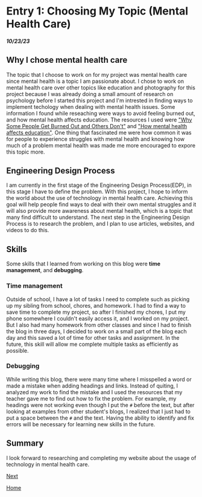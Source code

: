 # Entry 1: Choosing My Topic (Mental Health Care)
##### 10/23/23

## Why I chose mental health care
The topic that I choose to work on for my project was mental health care since mental health is a topic I am passionate about. I chose to work on mental health care over other topics like education and photography for this project because I was already doing a small amount of research on psychology before I started this project and I'm intrested in finding ways to implement techology when dealing with mental health issues. Some information I found while reseaching were ways to avoid feeling burned out, and how mental health affects education. The resources I used were ["Why Some People Get Burned Out and Others Don't"](https://hbr.org/2016/11/why-some-people-get-burned-out-and-others-dont) and ["How mental health affects education"](https://shawmind.org/how-mental-health-affects-education/). One thing that fascinated me were how common it was for people to experience struggles with mental health and knowing how much of a problem mental health was made me more encouraged to expore this topic more.

## Engineering Design Process
I am currently in the first stage of the Engineering Design Process(EDP), in this stage I have to define the problem. With this project, I hope to inform the world about the use of technology in mental health care. Achieving this goal will help people find ways to deal with their own mental struggles and it will also provide more awareness about mental health, which is a topic that many find difficult to understand. The next step in the Engineering Design Process is to research the problem, and I plan to use articles, websites, and videos to do this.

## Skills
Some skills that I learned from working on this blog were **time management**, and **debugging**.

### Time management
Outside of school, I have a lot of tasks I need to complete such as picking up my sibling from school, chores, and homework. I had to find a way to save time to complete my project, so after I finished my chores, I put my phone somewhere I couldn't easily access it, and I worked on my project. But I also had many homework from other classes and since I had to finish the blog in three days, I decided to work on a small part of the blog each day and this saved a lot of time for other tasks and assignment. In the future, this skill will allow me complete multiple tasks as efficiently as possible.

### Debugging
While writing this blog, there were many time where I misspelled a word or made a mistake when adding headings and links. Instead of quiting, I analyzed my work to find the mistake and I used the resources that my teacher gave me to find out how to fix the problem. For example, my headings were not working even though I put the `#` before the text, but after looking at examples from other student's blogs, I realized that I just had to put a space between the `#` and the text. Having the ability to identify and fix errors will be necessary for learning new skills in the future.

## Summary
I look forward to researching and completing my website about the usage of technology in mental health care.

[Next](entry02.md)

[Home](../README.md)
